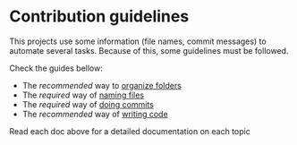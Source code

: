 # Contribution guidelines

This projects use some information (file names, commit messages) to automate several tasks.
Because of this, some guidelines must be followed.

Check the guides bellow:

- The *recommended* way to [organize folders](./ProjectStructure.md#source-code)
- The *required* way of [naming files](./ProjectStructure.md#file-naming-conventions)
- The *required* way of [doing commits](./Committing.md)
- The *recommended* way of [writing code](./MakingChanges.md)

Read each doc above for a detailed documentation on each topic
